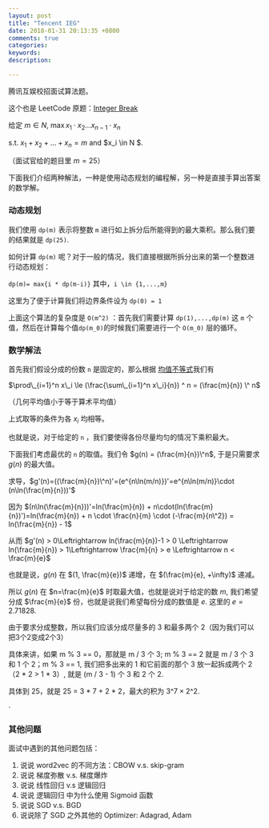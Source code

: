 ```yaml
---
layout: post
title: "Tencent IEG"
date: 2018-01-31 20:13:35 +0800
comments: true
categories: 
keywords: 
description: 

---
```


腾讯互娱校招面试算法题。

这个也是 LeetCode 原题：[Integer Break](https://leetcode.com/problems/integer-break/description/)

给定 $m\in N$,
$\max x_1\cdot x_2\dots x_{n-1}\cdot x_n$

s.t. $x_1+x_2+...+x_n = m$ and $x_i \in N $.

（面试官给的题目里 $m = 25$）

下面我们介绍两种解法，一种是使用动态规划的编程解，另一种是直接手算出答案的数学解。

### 动态规划

我们使用 `dp(m)` 表示将整数 `m` 进行如上拆分后所能得到的最大乘积。那么我们要的结果就是 `dp(25)`.

如何计算 `dp(m)` 呢？对于一般的情况，我们直接根据所拆分出来的第一个整数进行动态规划：

`dp(m)= max{i * dp(m-i)}` 其中，`i \in {1,...,m}`

这里为了便于计算我们将边界条件设为 `dp(0) = 1`

上面这个算法的复杂度是 `O(m^2)` ：首先我们需要计算 `dp(1),...,dp(m)` 这 `m` 个值，然后在计算每个值`dp(m_0)`的时候我们需要进行一个 `O(m_0)` 层的循环。

### 数学解法

首先我们假设分成的份数 `n` 是固定的，那么根据 [均值不等式](https://zh.wikipedia.org/wiki/%E7%AE%97%E6%9C%AF-%E5%87%A0%E4%BD%95%E5%B9%B3%E5%9D%87%E5%80%BC%E4%B8%8D%E7%AD%89%E5%BC%8F)我们有

$\prod\_{i=1}^n x\_i \le (\frac{\sum\_{i=1}^n x\_i}{n}) ^ n = (\frac{m}{n}) \^ n$

（几何平均值小于等于算术平均值）

上式取等的条件为各 $x_i$ 均相等。

也就是说，对于给定的 `n` ，我们要使得各份尽量均匀的情况下乘积最大。

下面我们考虑最优的 `n` 的取值。我们令 $g(n) = (\frac{m}{n})\^n$, 于是只需要求 $g(n)$ 的最大值。

求导，$g'(n)=((\frac{m}{n})\^n)'=(e^{n\ln(m/n)})'=e^{n\ln(m/n)}\cdot (n\ln(\frac{m}{n}))'$

因为 $(n\ln(\frac{m}{n}))'=ln(\frac{m}{n}) + n\cdot(ln(\frac{m}{n})')=ln(\frac{m}{n}) + n \cdot \frac{n}{m} \cdot (-\frac{m}{n\^2}) = ln(\frac{m}{n}) - 1$ 

从而 $g'(n) > 0\Leftrightarrow  ln(\frac{m}{n})-1 > 0 \Leftrightarrow ln(\frac{m}{n}) > 1\Leftrightarrow \frac{m}{n} > e \Leftrightarrow n < \frac{m}{e}$

也就是说，$g(n)$ 在 $(1, \frac{m}{e})$ 递增，在 $(\frac{m}{e}, +\infty)$ 递减。

所以 $g(n)$ 在 $n=\frac{m}{e}$ 时取最大值，也就是说对于给定的数 $m$, 我们希望分成 $\frac{m}{e}$ 份，也就是说我们希望每份分成的数值是 $e$. 这里的 $e=2.71828$. 

由于要求分成整数，所以我们应该分成尽量多的 3 和最多两个 2（因为我们可以把3个2变成2个3）

具体来讲，如果 m % 3 == 0，那就是 m / 3 个 3; m % 3 == 2 就是  m / 3 个 3 和 1 个 2；m % 3 == 1, 我们把多出来的 1 和它前面的那个 3 放一起拆成两个 2（2 * 2 > 1 * 3）, 就是 (m / 3 - 1) 个 3 和 2 个 2.

具体到 25，就是 25 = 3 * 7 + 2 * 2，最大的积为 $3\^7\times 2\^2$.

$\cdot$

### 其他问题

面试中遇到的其他问题包括：

1. 说说 word2vec 的不同方法：CBOW v.s. skip-gram
2. 说说 梯度弥散 v.s. 梯度爆炸
3. 说说 线性回归 v.s 逻辑回归
4. 说说 逻辑回归 中为什么使用 Sigmoid 函数
5. 说说 SGD v.s. BGD 
6. 说说除了 SGD 之外其他的 Optimizer:  Adagrad, Adam

